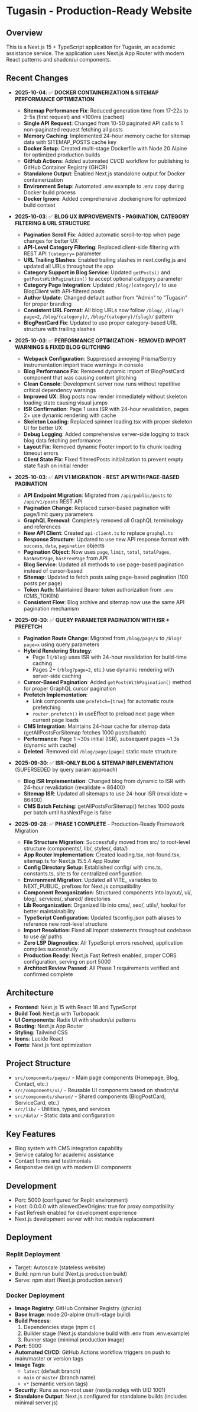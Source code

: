 # Tugasin - Production-Ready Website

## Overview
This is a Next.js 15 + TypeScript application for Tugasin, an academic assistance service. The application uses Next.js App Router with modern React patterns and shadcn/ui components.

## Recent Changes
- **2025-10-04**: ✅ **DOCKER CONTAINERIZATION & SITEMAP PERFORMANCE OPTIMIZATION**
  - **Sitemap Performance Fix**: Reduced generation time from 17-22s to 2-5s (first request) and <100ms (cached)
  - **Single API Request**: Changed from 10-50 paginated API calls to 1 non-paginated request fetching all posts
  - **Memory Caching**: Implemented 24-hour memory cache for sitemap data with SITEMAP_POSTS cache key
  - **Docker Setup**: Created multi-stage Dockerfile with Node 20 Alpine for optimized production builds
  - **GitHub Actions**: Added automated CI/CD workflow for publishing to GitHub Container Registry (GHCR)
  - **Standalone Output**: Enabled Next.js standalone output for Docker containerization
  - **Environment Setup**: Automated .env.example to .env copy during Docker build process
  - **Docker Ignore**: Added comprehensive .dockerignore for optimized build context

- **2025-10-03**: ✅ **BLOG UX IMPROVEMENTS - PAGINATION, CATEGORY FILTERING & URL STRUCTURE**
  - **Pagination Scroll Fix**: Added automatic scroll-to-top when page changes for better UX
  - **API-Level Category Filtering**: Replaced client-side filtering with REST API `?category=` parameter
  - **URL Trailing Slashes**: Enabled trailing slashes in next.config.js and updated all URLs throughout the app
  - **Category Support in Blog Service**: Updated `getPosts()` and `getPostsWithPagination()` to accept optional category parameter
  - **Category Page Integration**: Updated `/blog/[category]/` to use BlogClient with API-filtered posts
  - **Author Update**: Changed default author from "Admin" to "Tugasin" for proper branding
  - **Consistent URL Format**: All blog URLs now follow `/blog/`, `/blog/?page=2`, `/blog/{category}/`, `/blog/{category}/{slug}/` pattern
  - **BlogPostCard Fix**: Updated to use proper category-based URL structure with trailing slashes

- **2025-10-03**: ✅ **PERFORMANCE OPTIMIZATION - REMOVED IMPORT WARNINGS & FIXED BLOG GLITCHING**
  - **Webpack Configuration**: Suppressed annoying Prisma/Sentry instrumentation import trace warnings in console
  - **Blog Performance Fix**: Removed dynamic import of BlogPostCard component that was causing content glitching
  - **Clean Console**: Development server now runs without repetitive critical dependency warnings
  - **Improved UX**: Blog posts now render immediately without skeleton loading state causing visual jumps
  - **ISR Confirmation**: Page 1 uses ISR with 24-hour revalidation, pages 2+ use dynamic rendering with cache
  - **Skeleton Loading**: Replaced spinner loading.tsx with proper skeleton UI for better UX
  - **Debug Logging**: Added comprehensive server-side logging to track blog data fetching performance
  - **Layout Fix**: Removed dynamic Footer import to fix chunk loading timeout errors
  - **Client State Fix**: Fixed filteredPosts initialization to prevent empty state flash on initial render

- **2025-10-03**: ✅ **API V1 MIGRATION - REST API WITH PAGE-BASED PAGINATION**
  - **API Endpoint Migration**: Migrated from `/api/public/posts` to `/api/v1/posts` REST API
  - **Pagination Change**: Replaced cursor-based pagination with page/limit query parameters
  - **GraphQL Removal**: Completely removed all GraphQL terminology and references
  - **New API Client**: Created `api-client.ts` to replace `graphql.ts`
  - **Response Structure**: Updated to use new API response format with `success`, `data`, `pagination` objects
  - **Pagination Object**: Now uses `page`, `limit`, `total`, `totalPages`, `hasNextPage`, `hasPrevPage` from API
  - **Blog Service**: Updated all methods to use page-based pagination instead of cursor-based
  - **Sitemap**: Updated to fetch posts using page-based pagination (100 posts per page)
  - **Token Auth**: Maintained Bearer token authorization from `.env` (CMS_TOKEN)
  - **Consistent Flow**: Blog archive and sitemap now use the same API pagination mechanism

- **2025-09-30**: ✅ **QUERY PARAMETER PAGINATION WITH ISR + PREFETCH**
  - **Pagination Route Change**: Migrated from `/blog/page/x` to `/blog?page=x` using query parameters
  - **Hybrid Rendering Strategy**: 
    - Page 1 (`/blog`) uses ISR with 24-hour revalidation for build-time caching
    - Pages 2+ (`/blog?page=2`, etc.) use dynamic rendering with server-side caching
  - **Cursor-Based Pagination**: Added `getPostsWithPagination()` method for proper GraphQL cursor pagination
  - **Prefetch Implementation**: 
    - Link components use `prefetch={true}` for automatic route prefetching
    - `router.prefetch()` in useEffect to preload next page when current page loads
  - **CMS Integration**: Maintains 24-hour cache for sitemap data (getAllPostsForSitemap fetches 1000 posts/batch)
  - **Performance**: Page 1 ~30s initial (ISR), subsequent pages ~1.3s (dynamic with cache)
  - **Deleted**: Removed old `/blog/page/[page]` static route structure

- **2025-09-30**: ✅ **ISR-ONLY BLOG & SITEMAP IMPLEMENTATION** (SUPERSEDED by query param approach)
  - **Blog ISR Implementation**: Changed blog from dynamic to ISR with 24-hour revalidation (revalidate = 86400)
  - **Sitemap ISR**: Updated all sitemaps to use 24-hour ISR (revalidate = 86400)
  - **CMS Batch Fetching**: getAllPostsForSitemap() fetches 1000 posts per batch until hasNextPage is false

- **2025-09-28**: ✅ **PHASE 1 COMPLETE** - Production-Ready Framework Migration
  - **File Structure Migration**: Successfully moved from src/ to root-level structure (components/, lib/, styles/, data/)
  - **App Router Implementation**: Created loading.tsx, not-found.tsx, sitemap.ts for Next.js 15.5.4 App Router
  - **Config Directory Setup**: Established config/ with cms.ts, constants.ts, site.ts for centralized configuration
  - **Environment Migration**: Updated all VITE_ variables to NEXT_PUBLIC_ prefixes for Next.js compatibility
  - **Component Reorganization**: Structured components into layout/, ui/, blog/, services/, shared/ directories
  - **Lib Reorganization**: Organized lib into cms/, seo/, utils/, hooks/ for better maintainability
  - **TypeScript Configuration**: Updated tsconfig.json path aliases to reference new root-level structure
  - **Import Resolution**: Fixed all import statements throughout codebase to use @/ paths
  - **Zero LSP Diagnostics**: All TypeScript errors resolved, application compiles successfully
  - **Production Ready**: Next.js Fast Refresh enabled, proper CORS configuration, serving on port 5000
  - **Architect Review Passed**: All Phase 1 requirements verified and confirmed complete

## Architecture
- **Frontend**: Next.js 15 with React 18 and TypeScript
- **Build Tool**: Next.js with Turbopack
- **UI Components**: Radix UI with shadcn/ui patterns
- **Routing**: Next.js App Router
- **Styling**: Tailwind CSS
- **Icons**: Lucide React
- **Fonts**: Next.js font optimization

## Project Structure
- `src/components/pages/` - Main page components (Homepage, Blog, Contact, etc.)
- `src/components/ui/` - Reusable UI components based on shadcn/ui
- `src/components/shared/` - Shared components (BlogPostCard, ServiceCard, etc.)
- `src/lib/` - Utilities, types, and services
- `src/data/` - Static data and configuration

## Key Features
- Blog system with CMS integration capability
- Service catalog for academic assistance
- Contact forms and testimonials
- Responsive design with modern UI components

## Development
- Port: 5000 (configured for Replit environment)
- Host: 0.0.0.0 with allowedDevOrigins: true for proxy compatibility
- Fast Refresh enabled for development experience
- Next.js development server with hot module replacement

## Deployment

### Replit Deployment
- Target: Autoscale (stateless website)
- Build: npm run build (Next.js production build)
- Serve: npm start (Next.js production server)

### Docker Deployment
- **Image Registry**: GitHub Container Registry (ghcr.io)
- **Base Image**: node:20-alpine (multi-stage build)
- **Build Process**: 
  1. Dependencies stage (npm ci)
  2. Builder stage (Next.js standalone build with .env from .env.example)
  3. Runner stage (minimal production image)
- **Port**: 5000
- **Automated CI/CD**: GitHub Actions workflow triggers on push to main/master or version tags
- **Image Tags**: 
  - `latest` (default branch)
  - `main` or `master` (branch name)
  - `v*` (semantic version tags)
- **Security**: Runs as non-root user (nextjs:nodejs with UID 1001)
- **Standalone Output**: Next.js configured for standalone builds (includes minimal server.js)